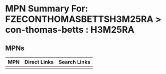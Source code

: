 



# MPN Summary For: FZECONTHOMASBETTSH3M25RA > con-thomas-betts : H3M25RA

## MPNs
  

|MPN|Direct Links|Search Links|
| :--- | :--- | :--- |
||||
